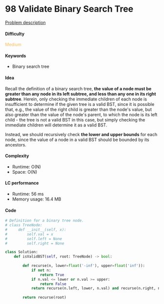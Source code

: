 98 Validate Binary Search Tree
=======================
[Problem description](https://leetcode.com/problems/validate-binary-search-tree/)

#### Difficulty
<span style="color:#FABC60">Medium</span>

#### Keywords
- Binary search tree
  
#### Idea
Recall the definition of a binary search tree, **the value of a node must be greater than any node in its left subtree, and less than any one in its right subtree**. Herein, only checking the immediate children of each node is insufficient to determine if the given tree is a valid BST, since it is possible that, e.g., the value of the right child is greater than the node's value, but also greater than the value of the node's parent, to which the node is its left child - the tree is not a valid BST in this case, but simply checking the immediate children will determine it as a valid BST. 

Instead, we should recursively check **the lower and upper bounds** for each node, since the value of a node in a valid BST should be bounded by its ancestors. 

#### Complexity
- Runtime: O(N)
- Space: O(N)
  
#### LC performance
- Runtime: 56 ms
- Memory usage: 16.4 MB

#### Code
```python
# Definition for a binary tree node.
# class TreeNode:
#     def __init__(self, x):
#         self.val = x
#         self.left = None
#         self.right = None

class Solution:
    def isValidBST(self, root: TreeNode) -> bool:
        
        def recurse(n, lower=float('-inf'), upper=float('inf')):
            if not n:
                return True
            if n.val <= lower or n.val >= upper:
                return False
            return recurse(n.left, lower, n.val) and recurse(n.right, n.val, upper)
        
        return recurse(root)
```